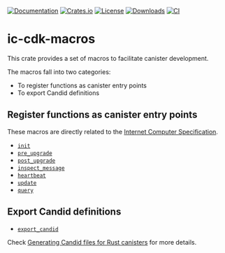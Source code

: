 [![Documentation](https://docs.rs/ic-cdk-macros/badge.svg)](https://docs.rs/ic-cdk-macros/)
[![Crates.io](https://img.shields.io/crates/v/ic-cdk-macros.svg)](https://crates.io/crates/ic-cdk-macros)
[![License](https://img.shields.io/crates/l/ic-cdk-macros.svg)](https://github.com/dfinity/cdk-rs/blob/main/src/ic-cdk-macros/LICENSE)
[![Downloads](https://img.shields.io/crates/d/ic-cdk-macros.svg)](https://crates.io/crates/ic-cdk-macros)
[![CI](https://github.com/dfinity/cdk-rs/actions/workflows/ci.yml/badge.svg)](https://github.com/dfinity/cdk-rs/actions/workflows/ci.yml)

# ic-cdk-macros

This crate provides a set of macros to facilitate canister development.

The macros fall into two categories:

* To register functions as canister entry points
* To export Candid definitions

## Register functions as canister entry points

These macros are directly related to the [Internet Computer Specification](https://internetcomputer.org/docs/current/references/ic-interface-spec#entry-points).

* [`init`](https://docs.rs/ic-cdk-macros/latest/ic_cdk_macros/attr.init.html)
* [`pre_upgrade`](https://docs.rs/ic-cdk-macros/latest/ic_cdk_macros/attr.pre_upgrade.html)
* [`post_upgrade`](https://docs.rs/ic-cdk-macros/latest/ic_cdk_macros/attr.post_upgrade.html)
* [`inspect_message`](https://docs.rs/ic-cdk-macros/latest/ic_cdk_macros/attr.inspect_message.html)
* [`heartbeat`](https://docs.rs/ic-cdk-macros/latest/ic_cdk_macros/attr.heartbeat.html)
* [`update`](https://docs.rs/ic-cdk-macros/latest/ic_cdk_macros/attr.update.html)
* [`query`](https://docs.rs/ic-cdk-macros/latest/ic_cdk_macros/attr.query.html)

## Export Candid definitions

* [`export_candid`](https://docs.rs/ic-cdk-macros/latest/ic_cdk_macros/macro.export_candid.html)

Check [Generating Candid files for Rust canisters](https://internetcomputer.org/docs/current/developer-docs/backend/candid/generating-candid/) for more details.

